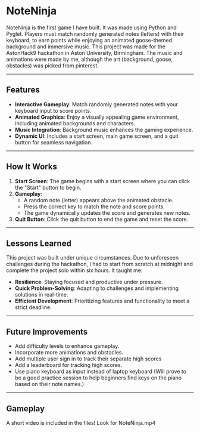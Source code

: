 # NoteNinja

NoteNinja is the first game I have built. It was made using Python and Pyglet. Players must match randomly generated notes (letters) with their keyboard, to earn points while enjoying an animated goose-themed background and immersive music. This project was made for the AstonHack9 hackathon in Aston University, Birmingham. The music and animations were made by me, although the art (background, goose, obstacles) was picked from pinterest.



---

## Features
- **Interactive Gameplay**: Match randomly generated notes with your keyboard input to score points.
- **Animated Graphics**: Enjoy a visually appealing game environment, including animated backgrounds and characters.
- **Music Integration**: Background music enhances the gaming experience. 
- **Dynamic UI**: Includes a start screen, main game screen, and a quit button for seamless navigation.

---

## How It Works
1. **Start Screen**: The game begins with a start screen where you can click the "Start" button to begin.
2. **Gameplay**:
   - A random note (letter) appears above the animated obstacle.
   - Press the correct key to match the note and score points.
   - The game dynamically updates the score and generates new notes.
3. **Quit Button**: Click the quit button to end the game and reset the score.

---

## Lessons Learned
This project was built under unique circumstances. Due to unforeseen challenges during the hackathon, I had to start from scratch at midnight and complete the project solo within six hours. It taught me:
- **Resilience**: Staying focused and productive under pressure.
- **Quick Problem-Solving**: Adapting to challenges and implementing solutions in real-time.
- **Efficient Development**: Prioritizing features and functionality to meet a strict deadline.

---

## Future Improvements
- Add difficulty levels to enhance gameplay.
- Incorporate more animations and obstacles.
- Add multiple user sign in to track their separate high scores
- Add a leaderboard for tracking high scores.
- Use piano keyboard as input instead of laptop keyboard (Will prove to be a good practice session to help beginners find keys on the piano based on their note names.)

---

## Gameplay

A short video is included in the files! Look for NoteNinja.mp4


